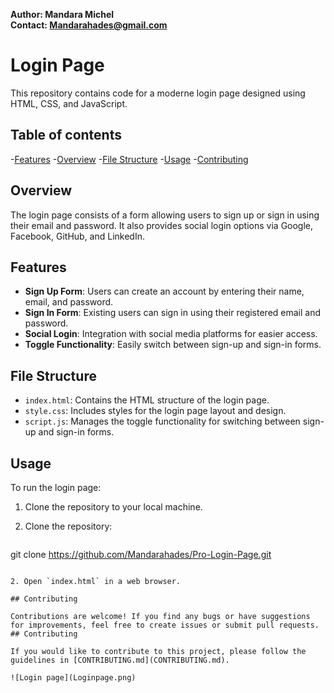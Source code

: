 **Author: Mandara Michel**  
**Contact: Mandarahades@gmail.com**

# Login Page

This repository contains code for a moderne login page designed using HTML, CSS, and JavaScript.

## Table of contents

-[Features](#features)
-[Overview](#overview)
-[File Structure](#file-structure)
-[Usage](#usage)
-[Contributing](#contributing)

## Overview

The login page consists of a form allowing users to sign up or sign in using their email and password. It also provides social login options via Google, Facebook, GitHub, and LinkedIn.

## Features

- **Sign Up Form**: Users can create an account by entering their name, email, and password.
- **Sign In Form**: Existing users can sign in using their registered email and password.
- **Social Login**: Integration with social media platforms for easier access.
- **Toggle Functionality**: Easily switch between sign-up and sign-in forms.

## File Structure

- `index.html`: Contains the HTML structure of the login page.
- `style.css`: Includes styles for the login page layout and design.
- `script.js`: Manages the toggle functionality for switching between sign-up and sign-in forms.

## Usage

To run the login page:

1. Clone the repository to your local machine.
1. Clone the repository:

   ```bash
  git clone https://github.com/Mandarahades/Pro-Login-Page.git
   ```

2. Open `index.html` in a web browser.

## Contributing

Contributions are welcome! If you find any bugs or have suggestions for improvements, feel free to create issues or submit pull requests.
## Contributing

If you would like to contribute to this project, please follow the guidelines in [CONTRIBUTING.md](CONTRIBUTING.md).

![Login page](Loginpage.png)
